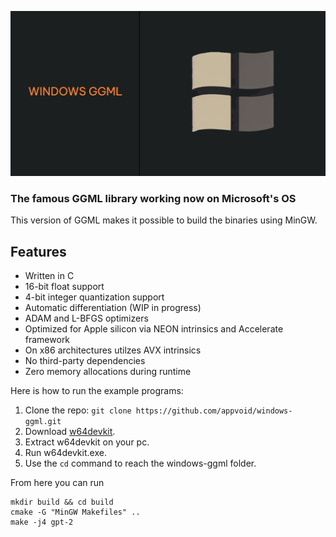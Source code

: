 ![windows-ggml](https://github.com/appvoid/windows-ggml/blob/2523c4992cda97e3a5cc6d6c3221e7db811c84c1/windows-ggml.png)
### The famous GGML library working now on Microsoft's OS
This version of GGML makes it possible to build the binaries using MinGW.

## Features

- Written in C
- 16-bit float support
- 4-bit integer quantization support
- Automatic differentiation (WIP in progress)
- ADAM and L-BFGS optimizers
- Optimized for Apple silicon via NEON intrinsics and Accelerate framework
- On x86 architectures utilzes AVX intrinsics
- No third-party dependencies
- Zero memory allocations during runtime

Here is how to run the example programs:

1. Clone the repo: `git clone https://github.com/appvoid/windows-ggml.git`
1. Download [w64devkit](https://github.com/skeeto/w64devkit/releases/download/v1.19.0/w64devkit-1.19.0.zip).
2. Extract w64devkit on your pc.
3. Run w64devkit.exe.
4. Use the `cd` command to reach the windows-ggml folder.

From here you can run

```console
mkdir build && cd build
cmake -G "MinGW Makefiles" ..
make -j4 gpt-2
```
